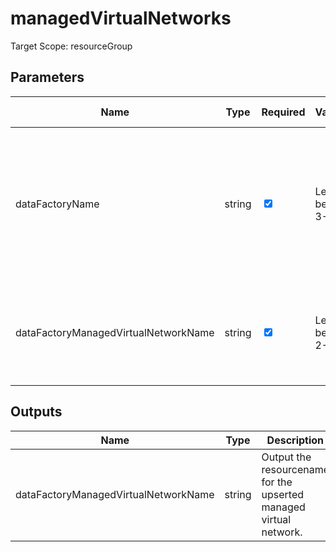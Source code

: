 ﻿# managedVirtualNetworks

Target Scope: resourceGroup

## Parameters
| Name | Type | Required | Validation | Default value | Description |
| -- |  -- | -- | -- | -- | -- |
| dataFactoryName | string | <input type="checkbox" checked> | Length between 3-63 | <pre></pre> | The resource name of the Data Factory you are targeting. This resource has to be pre-existing. |
| dataFactoryManagedVirtualNetworkName | string | <input type="checkbox" checked> | Length between 2-64 | <pre></pre> | The resource name of the managed virtual network to be upserted. |

## Outputs
| Name | Type | Description |
| -- |  -- | -- |
| dataFactoryManagedVirtualNetworkName | string | Output the resourcename for the upserted managed virtual network. |
